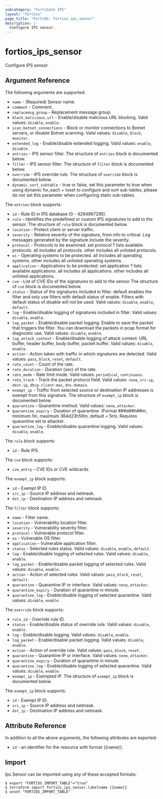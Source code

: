 ```yaml
---
subcategory: "FortiGate IPS"
layout: "fortios"
page_title: "FortiOS: fortios_ips_sensor"
description: |-
  Configure IPS sensor.
---
```


# fortios_ips_sensor
Configure IPS sensor.

## Argument Reference

The following arguments are supported:

* `name` - (Required) Sensor name.
* `comment` - Comment.
* `replacemsg_group` - Replacement message group.
* `block_malicious_url` - Enable/disable malicious URL blocking. Valid values: `disable`, `enable`.
* `scan_botnet_connections` - Block or monitor connections to Botnet servers, or disable Botnet scanning. Valid values: `disable`, `block`, `monitor`.
* `extended_log` - Enable/disable extended logging. Valid values: `enable`, `disable`.
* `entries` - IPS sensor filter. The structure of `entries` block is documented below.
* `filter` - IPS sensor filter. The structure of `filter` block is documented below.
* `override` - IPS override rule. The structure of `override` block is documented below.
* `dynamic_sort_subtable` - true or false, set this parameter to true when using dynamic for_each + toset to configure and sort sub-tables, please do not set this parameter when configuring static sub-tables.

The `entries` block supports:

* `id` - Rule ID in IPS database (0 - 4294967295).
* `rule` - Identifies the predefined or custom IPS signatures to add to the sensor. The structure of `rule` block is documented below.
* `location` - Protect client or server traffic.
* `severity` - Relative severity of the signature, from info to critical. Log messages generated by the signature include the severity.
* `protocol` - Protocols to be examined. set protocol ? lists available protocols. all includes all protocols. other includes all unlisted protocols.
* `os` - Operating systems to be protected.  all includes all operating systems. other includes all unlisted operating systems.
* `application` - Applications to be protected. set application ? lists available applications. all includes all applications. other includes all unlisted applications.
* `cve` - List of CVE IDs of the signatures to add to the sensor The structure of `cve` block is documented below.
* `status` - Status of the signatures included in filter. default enables the filter and only use filters with default status of enable. Filters with default status of disable will not be used. Valid values: `disable`, `enable`, `default`.
* `log` - Enable/disable logging of signatures included in filter. Valid values: `disable`, `enable`.
* `log_packet` - Enable/disable packet logging. Enable to save the packet that triggers the filter. You can download the packets in pcap format for diagnostic use. Valid values: `disable`, `enable`.
* `log_attack_context` - Enable/disable logging of attack context: URL buffer, header buffer, body buffer, packet buffer. Valid values: `disable`, `enable`.
* `action` - Action taken with traffic in which signatures are detected. Valid values: `pass`, `block`, `reset`, `default`.
* `rate_count` - Count of the rate.
* `rate_duration` - Duration (sec) of the rate.
* `rate_mode` - Rate limit mode. Valid values: `periodical`, `continuous`.
* `rate_track` - Track the packet protocol field. Valid values: `none`, `src-ip`, `dest-ip`, `dhcp-client-mac`, `dns-domain`.
* `exempt_ip` - Traffic from selected source or destination IP addresses is exempt from this signature. The structure of `exempt_ip` block is documented below.
* `quarantine` - Quarantine method. Valid values: `none`, `attacker`.
* `quarantine_expiry` - Duration of quarantine. (Format ###d##h##m, minimum 1m, maximum 364d23h59m, default = 5m). Requires quarantine set to attacker.
* `quarantine_log` - Enable/disable quarantine logging. Valid values: `disable`, `enable`.

The `rule` block supports:

* `id` - Rule IPS.

The `cve` block supports:

* `cve_entry` - CVE IDs or CVE wildcards.

The `exempt_ip` block supports:

* `id` - Exempt IP ID.
* `src_ip` - Source IP address and netmask.
* `dst_ip` - Destination IP address and netmask.

The `filter` block supports:

* `name` - Filter name.
* `location` - Vulnerability location filter.
* `severity` - Vulnerability severity filter.
* `protocol` - Vulnerable protocol filter.
* `os` - Vulnerable OS filter.
* `application` - Vulnerable application filter.
* `status` - Selected rules status. Valid values: `disable`, `enable`, `default`.
* `log` - Enable/disable logging of selected rules. Valid values: `disable`, `enable`.
* `log_packet` - Enable/disable packet logging of selected rules. Valid values: `disable`, `enable`.
* `action` - Action of selected rules. Valid values: `pass`, `block`, `reset`, `default`.
* `quarantine` - Quarantine IP or interface. Valid values: `none`, `attacker`.
* `quarantine_expiry` - Duration of quarantine in minute.
* `quarantine_log` - Enable/disable logging of selected quarantine. Valid values: `disable`, `enable`.

The `override` block supports:

* `rule_id` - Override rule ID.
* `status` - Enable/disable status of override rule. Valid values: `disable`, `enable`.
* `log` - Enable/disable logging. Valid values: `disable`, `enable`.
* `log_packet` - Enable/disable packet logging. Valid values: `disable`, `enable`.
* `action` - Action of override rule. Valid values: `pass`, `block`, `reset`.
* `quarantine` - Quarantine IP or interface. Valid values: `none`, `attacker`.
* `quarantine_expiry` - Duration of quarantine in minute.
* `quarantine_log` - Enable/disable logging of selected quarantine. Valid values: `disable`, `enable`.
* `exempt_ip` - Exempted IP. The structure of `exempt_ip` block is documented below.

The `exempt_ip` block supports:

* `id` - Exempt IP ID.
* `src_ip` - Source IP address and netmask.
* `dst_ip` - Destination IP address and netmask.


## Attribute Reference

In addition to all the above arguments, the following attributes are exported:
* `id` - an identifier for the resource with format {{name}}.

## Import

Ips Sensor can be imported using any of these accepted formats:
```
$ export "FORTIOS_IMPORT_TABLE"="true"
$ terraform import fortios_ips_sensor.labelname {{name}}
$ unset "FORTIOS_IMPORT_TABLE"
```
